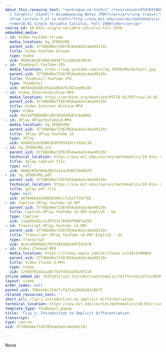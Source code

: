 ```yaml
---
about_this_resource_text: "<p>&raquo;<a href=\"./resolveuid/c87d369196899c8a3171084e513c4c21\"\
  \ target=\"_blank\"> Accompanying Notes (PDF)</a></p>\r\n<p class=\"scholar_medsm\"\
  >From Lecture 5 of <a href=\"http://ocw.mit.edu/courses/mathematics/18-01-single-variable-calculus-fall-2006/video-lectures/\"\
  ><em>18.01 Single Variable Calculus, Fall 2006</em></a></p>"
course_id: 18-01sc-single-variable-calculus-fall-2010
embedded_media:
- id: Video-YouTube-Stream
  media_location: 5q_3FDOkVRQ
  parent_uid: 377dbb96e73367854aeda3c4ae49119c
  title: Video-YouTube-Stream
  type: Video
  uid: 0920c0a567db6cb836f11c69a2938e35
- id: Thumbnail-YouTube-JPG
  media_location: https://img.youtube.com/vi/5q_3FDOkVRQ/default.jpg
  parent_uid: 377dbb96e73367854aeda3c4ae49119c
  title: Thumbnail-YouTube-JPG
  type: Thumbnail
  uid: 06f843d2d8195a3a0b8751921ee092eb
- id: Video-InternetArchive-MP4
  media_location: https://archive.org/download/MIT18.01JF07/ocw-18.01-f07-lec05_300k.mp4
  parent_uid: 377dbb96e73367854aeda3c4ae49119c
  title: Video-Internet Archive-MP4
  type: Video
  uid: 45fa4f98b606ca652b2439e83c4a6001
- id: 3Play-3PlayYouTubeid-MP4
  media_location: 5q_3FDOkVRQ
  parent_uid: 377dbb96e73367854aeda3c4ae49119c
  title: 3Play-3Play YouTube id
  type: 3Play
  uid: b8d683cdc65663bd978591bcc31bdc3d
- id: 5q_3FDOkVRQ.srt
  parent_uid: 377dbb96e73367854aeda3c4ae49119c
  technical_location: https://ocw.mit.edu/courses/mathematics/18-01sc-single-variable-calculus-fall-2010/1.-differentiation/part-b-implicit-differentiation-and-inverse-functions/session-13-implicit-differentiation/clip-1-introduction-to-implicit-differentiation/5q_3FDOkVRQ.srt
  title: 3play caption file
  type: null
  uid: 6bbb2856306b28521a2ac696276bb07d
- id: 5q_3FDOkVRQ.pdf
  parent_uid: 377dbb96e73367854aeda3c4ae49119c
  technical_location: https://ocw.mit.edu/courses/mathematics/18-01sc-single-variable-calculus-fall-2010/1.-differentiation/part-b-implicit-differentiation-and-inverse-functions/session-13-implicit-differentiation/clip-1-introduction-to-implicit-differentiation/5q_3FDOkVRQ.pdf
  title: 3play pdf file
  type: null
  uid: a6f84bb9a3e86bb369ccfe1e7f3dcf02
- id: Caption-3Play YouTube id-SRT
  parent_uid: 377dbb96e73367854aeda3c4ae49119c
  title: Caption-3Play YouTube id-SRT-English - US
  type: Caption
  uid: c1edd24d3c3cdf533c789d8f999fad34
- id: Transcript-3Play YouTube id-PDF
  parent_uid: 377dbb96e73367854aeda3c4ae49119c
  title: Transcript-3Play YouTube id-PDF-English - US
  type: Transcript
  uid: dc4c4996bbb1f6f33855bd24df3d16f9
- id: Video-iTunesU-MP4
  media_location: https://itunes.apple.com/us/itunes-u/id414308064
  parent_uid: 377dbb96e73367854aeda3c4ae49119c
  title: Video-iTunes U-MP4
  type: Video
  uid: 12fb0f03ad1a207763fd55a2d5287118
inline_embed_id: 7615141clip1:introductiontoimplicitdifferentiation9549762
layout: video
order_index: null
parent_uid: 796ea10c25d27cfaf1a12bb6262c8bff
related_resources_text: ''
short_url: clip-1-introduction-to-implicit-differentiation
technical_location: https://ocw.mit.edu/courses/mathematics/18-01sc-single-variable-calculus-fall-2010/1.-differentiation/part-b-implicit-differentiation-and-inverse-functions/session-13-implicit-differentiation/clip-1-introduction-to-implicit-differentiation
template_type: thumbnail_popup
title: 'Clip 1: Introduction to Implicit Differentiation'
transcript: ''
type: course
uid: 377dbb96e73367854aeda3c4ae49119c

---
```

None